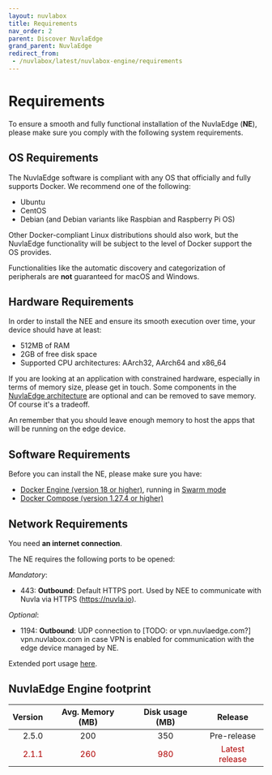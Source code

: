 ```yaml
---
layout: nuvlabox
title: Requirements
nav_order: 2
parent: Discover NuvlaEdge
grand_parent: NuvlaEdge
redirect_from:
 - /nuvlabox/latest/nuvlabox-engine/requirements
---
```


# Requirements

To ensure a smooth and fully functional installation of the NuvlaEdge (**NE**), please make sure you comply with the following system requirements.


## OS Requirements

The NuvlaEdge software is compliant with any OS that officially and fully supports Docker. We recommend one of the following:
- Ubuntu
- CentOS
- Debian (and Debian variants like Raspbian and Raspberry Pi OS)

Other Docker-compliant Linux distributions should also work, but the NuvlaEdge functionality will be subject to the level of Docker support the OS provides. 

Functionalities like the automatic discovery and categorization of peripherals are **not** guaranteed for macOS and Windows.


## Hardware Requirements

In order to install the NEE and ensure its smooth execution over time, your device should have at least:

- 512MB of RAM
- 2GB of free disk space
- Supported CPU architectures: AArch32, AArch64 and x86_64

If you are looking at an application with constrained hardware, especially in terms of memory size, please get in touch. Some components in the [NuvlaEdge architecture](/nuvlaedge/discover/architecture/) are optional and can be removed to save memory.  Of course it's a tradeoff.

An remember that you should leave enough memory to host the apps that will be running on the edge device. 


## Software Requirements

Before you can install the NE, please make sure you have:

- [Docker Engine (version 18 or higher)](https://docs.docker.com/install/#supported-platforms), running in [Swarm mode](https://docs.docker.com/engine/swarm/swarm-tutorial/)
- [Docker Compose (version 1.27.4 or higher)](https://docs.docker.com/compose/install/)


## Network Requirements

You need **an internet connection**.

The NE requires the following ports to be opened:

_Mandatory_:
- 443: **Outbound**: Default HTTPS port. Used by NEE to communicate with Nuvla via HTTPS (https://nuvla.io). 

_Optional_:
- 1194: **Outbound**: UDP connection to [TODO: or vpn.nuvlaedge.com?] vpn.nuvlabox.com in case VPN is enabled for communication with the edge device managed by NE.

Extended port usage [here](/nuvlaedge/nuvlaedge-engine/architecture/#network-port-binding).

## NuvlaEdge Engine footprint

<style>
tr:nth-child(even) {
  color: #b00000!important;
}
</style>


| Version | Avg. Memory (MB) | Disk usage (MB) |    Release     |
|--------:|:----------------:|:---------------:|:--------------:|
|   2.5.0 |       200        |       350       |  Pre-release   |
|   2.1.1 |       260        |       980       | Latest release |
